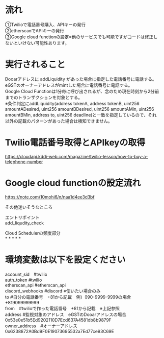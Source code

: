 # 流れ

①Twilioで電話番号購入、APIキーの発行  
②etherscanでAPIキーの発行  
③Google cloud functionの設定※他のサービスでも可能ですがコードは修正しないといけない可能性あります。  


# 実行されること

Dooarアドレスに addLiquidity があった場合に指定した電話番号に電話する。  
eGSTのオーナーアドレスがmintした場合に電話番号に電話する。  
Google Cloud Functionは1分毎に呼び出されるが、念のため現在時刻から2分前までのトランザクションを対象とする。  
※条件判定にaddLiquidity(address tokenA, address tokenB, uint256 amountADesired, uint256 amountBDesired, uint256 amountAMin, uint256 amountBMin, address to, uint256 deadline)と一致を指定しているので、それ以外の記載のパターンがあった場合は検知できません。


# Twilio電話番号取得とAPIkeyの取得
https://cloudapi.kddi-web.com/magazine/twilio-lesson/how-to-buy-a-telephone-number


# Google cloud functionの設定流れ
https://note.com/10mohi6/n/naa1d4ee3d3bf


その他迷いそうなところ

エントリポイント  
add_liqudity_check  

Cloud Schedulerの頻度部分  
\* \* \* \* \*



# 環境変数は以下を設定ください 　 

account_sid　#twilio  
auth_token #twilio  
etherscan_api #etherscan_api  
discord_webhooks #discord ※使いたい場合のみ  
to #自分の電話番号　+81から記載　例）090-9999-9999の場合　+819099999999  
from　#twilioで作った電話番号　+81から記載　※上記参照  
address #監視対象のアドレス　eGSTのDooarアドレスの場合　0x53e0e51b5Ed9202110D7Ecd637A4581db8b9879F  
owner_address　#オーナーアドレス　0x6238872A0Bd9F0E19073695532a7Ed77ce93C69E

